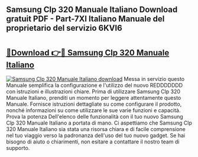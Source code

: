 ## Samsung Clp 320 Manuale Italiano Download gratuit PDF - Part-7Xl Italiano Manuale del proprietario del servizio 6KVI6

# <h2><a href="http://dfe2rpo.blite.top/?on=Samsung+Clp+320+Manuale+Italiano">🔗Download 👉🔴 Samsung Clp 320 Manuale Italiano</a></h2>

[![Samsung Clp 320 Manuale Italiano download](https://i.imgur.com/lujVjoI.png)](http://dfe2rpo.blite.top/?on=Samsung+Clp+320+Manuale+Italiano)
Messa in servizio questo Manuale semplifica la configurazione e l'utilizzo del nuovo REDDDDDDD con istruzioni e illustrazioni chiare. Prima di utilizzare Samsung Clp 320 Manuale Italiano, prenditi un momento per leggere attentamente questo Manuale. Fornisce istruzioni dettagliate su come configurare il prodotto, nonché informazioni su come utilizzare le sue varie funzioni e capacità. Prova la potenza Dell'elenco delle funzionalità con il tuo nuovo Samsung Clp 320 Manuale Italiano a portata di mano. Ci aspettiamo che Samsung Clp 320 Manuale Italiano sia stata una risorsa chiara e di facile comprensione nel tuo viaggio verso la padronanza dell'uso del tuo nuovo gadget. Se hai bisogno di aiuto o chiarimenti, non esitare a contattare il nostro team di supporto.
